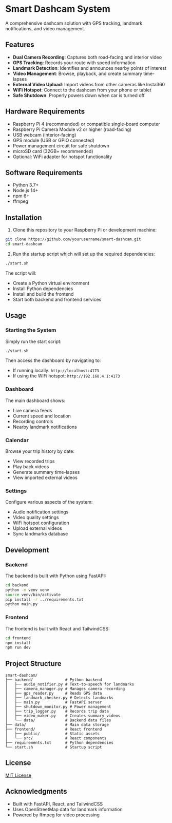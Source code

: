 # Smart Dashcam System

A comprehensive dashcam solution with GPS tracking, landmark notifications, and video management.

## Features

- **Dual Camera Recording**: Captures both road-facing and interior video
- **GPS Tracking**: Records your route with speed information
- **Landmark Detection**: Identifies and announces nearby points of interest
- **Video Management**: Browse, playback, and create summary time-lapses
- **External Video Upload**: Import videos from other cameras like Insta360
- **WiFi Hotspot**: Connect to the dashcam from your phone or tablet
- **Safe Shutdown**: Properly powers down when car is turned off

## Hardware Requirements

- Raspberry Pi 4 (recommended) or compatible single-board computer
- Raspberry Pi Camera Module v2 or higher (road-facing)
- USB webcam (interior-facing)
- GPS module (USB or GPIO connected)
- Power management circuit for safe shutdown
- microSD card (32GB+ recommended)
- Optional: WiFi adapter for hotspot functionality

## Software Requirements

- Python 3.7+
- Node.js 14+
- npm 6+
- ffmpeg

## Installation

1. Clone this repository to your Raspberry Pi or development machine:

```bash
git clone https://github.com/yourusername/smart-dashcam.git
cd smart-dashcam
```

2. Run the startup script which will set up the required dependencies:

```bash
./start.sh
```

The script will:
- Create a Python virtual environment
- Install Python dependencies
- Install and build the frontend
- Start both backend and frontend services

## Usage

### Starting the System

Simply run the start script:

```bash
./start.sh
```

Then access the dashboard by navigating to:
- If running locally: `http://localhost:4173`
- If using the WiFi hotspot: `http://192.168.4.1:4173`

### Dashboard

The main dashboard shows:
- Live camera feeds
- Current speed and location
- Recording controls
- Nearby landmark notifications

### Calendar

Browse your trip history by date:
- View recorded trips
- Play back videos
- Generate summary time-lapses
- View imported external videos

### Settings

Configure various aspects of the system:
- Audio notification settings
- Video quality settings
- WiFi hotspot configuration
- Upload external videos
- Sync landmarks database

## Development

### Backend

The backend is built with Python using FastAPI:

```bash
cd backend
python -m venv venv
source venv/bin/activate
pip install -r ../requirements.txt
python main.py
```

### Frontend

The frontend is built with React and TailwindCSS:

```bash
cd frontend
npm install
npm run dev
```

## Project Structure

```
smart-dashcam/
├── backend/              # Python backend
│   ├── audio_notifier.py # Text-to-speech for landmarks
│   ├── camera_manager.py # Manages camera recording
│   ├── gps_reader.py     # Reads GPS data
│   ├── landmark_checker.py # Detects landmarks
│   ├── main.py           # FastAPI server
│   ├── shutdown_monitor.py # Power management
│   ├── trip_logger.py    # Records trip data
│   ├── video_maker.py    # Creates summary videos
│   └── data/             # Backend data files
├── data/                 # Main data storage
├── frontend/             # React frontend
│   ├── public/           # Static assets
│   └── src/              # React components
├── requirements.txt      # Python dependencies
└── start.sh              # Startup script
```

## License

[MIT License](LICENSE)

## Acknowledgments

- Built with FastAPI, React, and TailwindCSS
- Uses OpenStreetMap data for landmark information
- Powered by ffmpeg for video processing